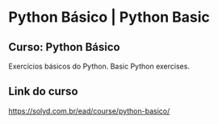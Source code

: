 # Python Básico | Python Basic

## Curso: Python Básico

Exercícios básicos do Python. 
Basic Python exercises. 

## Link do curso

https://solyd.com.br/ead/course/python-basico/
